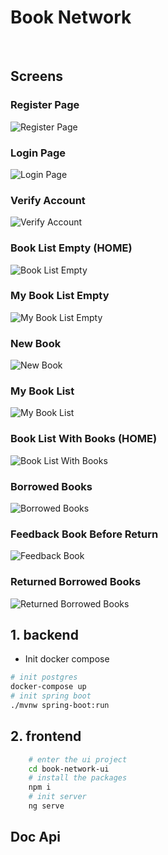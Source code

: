 # Book Network 

<br>

## Screens

### Register Page 
![Register Page](images/register.png "Register Page")

### Login Page 
![Login Page](images/login.png "Login Page")

### Verify Account 
![Verify Account](images/verify-account.png "Verify Account ")

### Book List Empty (HOME)
![Book List Empty](images/book-list-empty.png "Book List Empty")

### My Book List Empty
![My Book List Empty](images/my-books-list-empty.png "My Book List Empty")

### New Book
![New Book](images/new-book.png "New Book")

### My Book List
![My Book List](images/my-book-list.png "My Book List")

### Book List With Books (HOME)
![Book List With Books](images/book-list.png "Book List With Books")

### Borrowed Books
![Borrowed Books](images/borrowed-books-list.png "Borrowed Books")

### Feedback Book Before Return
![Feedback Book](images/feed-back-book.png "Feedback Book")

### Returned Borrowed Books
![Returned Borrowed Books](images/returned-borrowed-books-list.png "Returned Borrowed Books")

## 1. backend

- Init docker compose

```sh
# init postgres
docker-compose up
# init spring boot
./mvnw spring-boot:run
```

## 2. frontend

```sh
    # enter the ui project 
    cd book-network-ui
    # install the packages
    npm i
    # init server
    ng serve
```

## Doc Api
